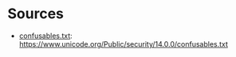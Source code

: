 # Sources

* [confusables.txt](./confusables.txt): https://www.unicode.org/Public/security/14.0.0/confusables.txt